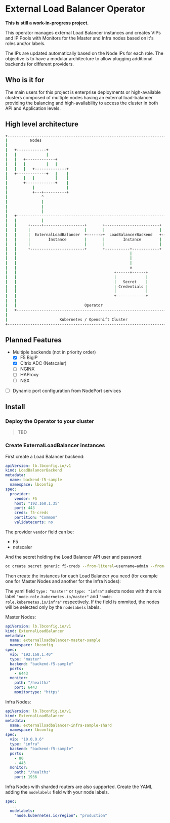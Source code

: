 # External Load Balancer Operator

**This is still a work-in-progress project.**

This operator manages external Load Balancer instances and creates VIPs and IP Pools with Monitors for the Master and Infra nodes based on it's roles and/or labels.

The IPs are updated automatically based on the Node IPs for each role. The objective is to have a modular architecture to allow plugging additional backends for different providers.

## Who is it for

The main users for this project is enterprise deployments or high-available clusters composed of multiple nodes having an external load-balancer providing the balancing and high-availability to access the cluster in both API and Application levels.

## High level architecture

```sh
+-----------------------------------------------------------------------------+
|          Nodes                                                              |
|                                                                             |
|   +-------------+                                                           |
|   |             |                                                           |
|   |   +-------------+                                                       |
|   |   |         |   |                                                       |
|   |   |   +--------------+                                                  |
|   +-------------+   |    |                                                  |
|       |   |         |    |                                                  |
|       +-------------+    |                                                  |
|           |              |                                                  |
|           +---+----------+                                                  |
|               ^                                                             |
|               |                                                             |
|               |                                                             |
|               |                                                             |
|   +---------------------------------------------------------------------+   |
|   |           |                                                         |   |       +-------------------+
|   |     +-----+------------------+       +------------------------+     |   |       |                   |
|   |     |                        |       |                        |     |   |       |                   |
|   |     |  ExternalLoadBalancer  +------>+  LoadBalancerBackend   +---------------->+   Load Balancer   |
|   |     |        Instance        |       |        Instance        |     |   |       |                   |
|   |     |                        |       |                        |     |   |       |                   |
|   |     +------------------------+       +-----------+------------+     |   |       +-------------------+
|   |                                                  |                  |   |
|   |                                                  |                  |   |
|   |                                                  |                  |   |
|   |                                                  v                  |   |
|   |                                           +------+------+           |   |
|   |                                           |             |           |   |
|   |                                           |   Secret    |           |   |
|   |                                           | Credentials |           |   |
|   |                                           |             |           |   |
|   |                                           +-------------+           |   |
|   |                                                                     |   |
|   |                              Operator                               |   |
|   +---------------------------------------------------------------------+   |
|                                                                             |
|                       Kubernetes / Openshift Cluster                        |
+-----------------------------------------------------------------------------+
```

## Planned Features

* Multiple backends (not in priority order)
  * [x] F5 BigIP
  * [x] Citrix ADC (Netscaler)
  * [ ] NGINX
  * [ ] HAProxy
  * [ ] NSX
* [ ] Dynamic port configuration from NodePort services

## Install

### Deploy the Operator to your cluster

> TBD

### Create ExternalLoadBalancer instances

First create a Load Balancer backend:

```yaml
apiVersion: lb.lbconfig.io/v1
kind: LoadBalancerBackend
metadata:
  name: backend-f5-sample
  namespace: lbconfig
spec:
  provider:
    vendor: F5
    host: "192.168.1.35"
    port: 443
    creds: f5-creds
    partition: "Common"
    validatecerts: no
```

The provider `vendor` field can be:

* F5
* netscaler

And the secret holding the Load Balancer API user and password:

```sh
oc create secret generic f5-creds --from-literal=username=admin --from-literal=password=admin123 --namespace lbconfig
```

Then create the instances for each Load Balancer you need (for example one for Master Nodes and another for the Infra Nodes):

The yaml field `type: "master"` or `type: "infra"` selects nodes with the role label `"node-role.kubernetes.io/master"` and `"node-role.kubernetes.io/infra"` respectively. If the field is ommited, the nodes will be selected only by the `nodelabels` labels.

Master Nodes:

```yaml
apiVersion: lb.lbconfig.io/v1
kind: ExternalLoadBalancer
metadata:
  name: externalloadbalancer-master-sample
  namespace: lbconfig
spec:
  vip: "192.168.1.40"
  type: "master"
  backend: "backend-f5-sample"
  ports:
    - 6443
  monitor:
    path: "/healthz"
    port: 6443
    monitortype: "https"
```

Infra Nodes:

```yaml
apiVersion: lb.lbconfig.io/v1
kind: ExternalLoadBalancer
metadata:
  name: externalloadbalancer-infra-sample-shard
  namespace: lbconfig
spec:
  vip: "10.0.0.6"
  type: "infra"
  backend: "backend-f5-sample"
  ports:
    - 80
    - 443
  monitor:
    path: "/healthz"
    port: 1936
```

Infra Nodes with sharded routers are also supported. Create the YAML adding the `nodelabels` field with your node labels.

```yaml
spec:
  ...
  nodelabels:
    "node.kubernetes.io/region": "production"
```
